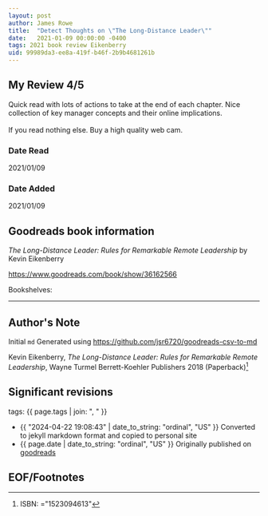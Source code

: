 ```yaml
---
layout: post
author: James Rowe
title:  "Detect Thoughts on \"The Long-Distance Leader\""
date:   2021-01-09 00:00:00 -0400
tags: 2021 book review Eikenberry 
uid: 99989da3-ee8a-419f-b46f-2b9b4681261b
---
```




## My Review 4/5

Quick read with lots of actions to take at the end of each chapter. Nice collection of key manager concepts and their online implications. <br/><br/>If you read nothing else. Buy a high quality web cam. 

### Date Read
2021/01/09

### Date Added
2021/01/09

## Goodreads book information

*The Long-Distance Leader: Rules for Remarkable Remote Leadership* by Kevin Eikenberry

https://www.goodreads.com/book/show/36162566

Bookshelves: 

---

## Author's Note

Initial `md` Generated using https://github.com/jsr6720/goodreads-csv-to-md

Kevin Eikenberry, *The Long-Distance Leader: Rules for Remarkable Remote Leadership*, Wayne Turmel Berrett-Koehler Publishers 2018 (Paperback)[^1]

## Significant revisions

tags: {{ page.tags | join: ", " }} <!-- todo move this somewhere -->

- {{ "2024-04-22 19:08:43" | date_to_string: "ordinal", "US" }} Converted to jekyll markdown format and copied to personal site
- {{ page.date | date_to_string: "ordinal", "US" }} Originally published on [goodreads](https://www.goodreads.com)

## EOF/Footnotes

[^1]: ISBN: ="1523094613"